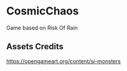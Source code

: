 # CosmicChaos

Game based on Risk Of Rain

## Assets Credits
https://opengameart.org/content/sj-monsters